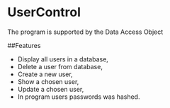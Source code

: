 # UserControl
The program is supported by the Data Access Object

##Features
* Display all users in a database,
* Delete a user from database,
* Create a new user,
* Show a chosen user,
* Update a chosen user,
* In program users passwords was hashed.
